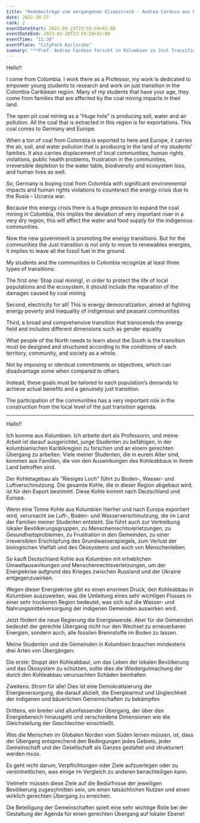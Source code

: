 ```yaml
---
title: "Redebeiträge vom vergangenen Klimastreik - Andrea Cardoso aus Kolumbien"
date: 2022-10-27
rank: 2
eventDateStart: 2022-09-23T23:59:59+02:00
eventDateEnd: 2023-02-28T23:59:59+02:00
eventTime: "11:30"
eventPlace: "CityPark Karlsruhe"
summary: "**Prof. Andrea Cardoso forscht in Kolumbien zu Just Transitions und hat auf dem letzten Klimastreik darüber gesprochen. Die Rede war auf Englisch, wir haben auch eine deutsche Übersetzung.**"
---
```



Hello!! 

I come from Colombia. I work there as a Professor, my work is dedicated to empower young students to research and work on just transition in the Colombia Caribbean region. Many of my students that have your age, they come from families that are affected by the coal mining impacts in their land.  

The open pit coal mining as a “Huge hole” is producing soil, water and air pollution. All the coal that is extracted in this region is for exportations. This coal comes to Germany and Europe.  

When a ton of coal from Colombia is exported to here and Europe, it carries the air, soil, and water pollution that is producing in the land of my students’ families.  It also carries displacement of local communities, human rights violations, public health problems, frustration in the communities, irreversible depletion to the water table, biodiversity and ecosystem loss, and human lives as well.  

So, Germany is buying coal from Colombia with significant environmental impacts and human rights violations to counteract the energy crisis due to the Rusia – Ucrania war. 

Because this energy crisis there is a huge pressure to expand the coal mining in Colombia, this implies the deviation of very important river in a very dry region, this will affect the water and food supply for the indigenous communities. 

Now the new government is promoting the energy transitions. But for the communities the Just transition is not only to move to renewables energies, it implies to leave all the fossil fuel in the ground.  


My students and the communities in Colombia recognize at least three types of transitions:  

  The first one: Stop coal mining!, in order to protect the life of local populations and the ecosystem, it should include the reparation of the damages caused by coal mining  

  Second, electricity for all! This is energy democratization, aimed at fighting energy poverty and inequality of indigenous and peasant communities  

  Third, a broad and comprehensive transition that transcends the energy field and includes different dimensions such as gender equality  

What people of the North needs to learn about the South is the transition must be designed and structured according to the conditions of each territory, community, and society as a whole.  

Not by imposing or identical commitments or objectives, which can disadvantage some when compared to others.  

Instead, these goals must be tailored to each population’s demands to achieve actual benefits and a genuinely just transition.  

The participation of the communities has a very important role in the construction from the local level of the just transition agenda.


----------------------------------------------------------------------

Hallo!! 

Ich komme aus Kolumbien. Ich arbeite dort als Professorin, und meine Arbeit ist darauf ausgerichtet, junge Studenten zu befähigen, in der kolumbianischen Karibikregion zu forschen und an einem gerechten Übergang zu arbeiten. Viele meiner Studenten, die in eurem Alter sind, kommen aus Familien, die von den Auswirkungen des Kohleabbaus in ihrem Land betroffen sind.  

Der Kohletagebau als "Riesiges Loch" führt zu Boden-, Wasser- und Luftverschmutzung. Die gesamte Kohle, die in dieser Region abgebaut wird, ist für den Export bestimmt. Diese Kohle kommt nach Deutschland und Europa.  

Wenn eine Tonne Kohle aus Kolumbien hierher und nach Europa exportiert wird, verursacht sie Luft-, Boden- und Wasserverschmutzung, die im Land der Familien meiner Studenten entsteht.  Sie führt auch zur Vertreibung lokaler Bevölkerungsgruppen, zu Menschenrechtsverletzungen, zu Gesundheitsproblemen, zu Frustration in den Gemeinden, zu einer irreversiblen Erschöpfung des Grundwasserspiegels, zum Verlust der biologischen Vielfalt und des Ökosystems und auch von Menschenleben.  


So kauft Deutschland Kohle aus Kolumbien mit erheblichen Umweltauswirkungen und Menschenrechtsverletzungen, um der Energiekrise aufgrund des Krieges zwischen Russland und der Ukraine entgegenzuwirken. 


Wegen dieser Energiekrise gibt es einen enormen Druck, den Kohleabbau in Kolumbien auszuweiten, was die Umleitung eines sehr wichtigen Flusses in einer sehr trockenen Region bedeutet, was sich auf die Wasser- und Nahrungsmittelversorgung der indigenen Gemeinden auswirken wird. 


Jetzt fördert die neue Regierung die Energiewende. Aber für die Gemeinden bedeutet der gerechte Übergang nicht nur den Wechsel zu erneuerbaren Energien, sondern auch, alle fossilen Brennstoffe im Boden zu lassen.  


Meine Studenten und die Gemeinden in Kolumbien brauchen mindestens drei Arten von Übergängen:  

  Die erste: Stoppt den Kohleabbau!, um das Leben der lokalen Bevölkerung und das Ökosystem zu schützen, sollte dies die Wiedergutmachung der durch den Kohleabbau verursachten Schäden beinhalten  

  Zweitens: Strom für alle! Dies ist eine Demokratisierung der Energieversorgung, die darauf abzielt, die Energiearmut und Ungleichheit der indigenen und bäuerlichen Gemeinschaften zu bekämpfen  

  Drittens, ein breiter und allumfassender Übergang, der über den Energiebereich hinausgeht und verschiedene Dimensionen wie die Gleichstellung der Geschlechter einschließt.  


Was die Menschen im Globalen Norden vom Süden lernen müssen, ist, dass der Übergang entsprechend den Bedingungen jedes Gebiets, jeder Gemeinschaft und der Gesellschaft als Ganzes gestaltet und strukturiert werden muss.  

Es geht nicht darum, Verpflichtungen oder Ziele aufzuerlegen oder zu vereinheitlichen, was einige im Vergleich zu anderen benachteiligen kann.  

Vielmehr müssen diese Ziele auf die Bedürfnisse der jeweiligen Bevölkerung zugeschnitten sein, um einen tatsächlichen Nutzen und einen wirklich gerechten Übergang zu erreichen.  

Die Beteiligung der Gemeinschaften spielt eine sehr wichtige Rolle bei der Gestaltung der Agenda für einen gerechten Übergang auf lokaler Ebene!
